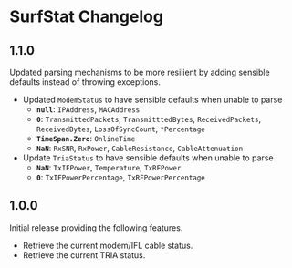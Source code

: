SurfStat Changelog
==================

1.1.0
------

Updated parsing mechanisms to be more resilient by adding sensible defaults instead of throwing exceptions.

- Updated `ModemStatus` to have sensible defaults when unable to parse
	- **`null`**: `IPAddress`, `MACAddress`
	- **`0`**: `TransmittedPackets`, `TransmitttedBytes`, `ReceivedPackets`, `ReceivedBytes`, `LossOfSyncCount`, `*Percentage`
	- **`TimeSpan.Zero`**: `OnlineTime`
	- **`NaN`**: `RxSNR`, `RxPower`, `CableResistance`, `CableAttenuation`
- Update `TriaStatus` to have sensible defaults when unable to parse
	- **`NaN`**: `TxIFPower`, `Temperature`, `TxRFPower`
	- **`0`**: `TxIFPowerPercentage`, `TxRFPowerPercentage`

1.0.0
------

Initial release providing the following features.

- Retrieve the current modem/IFL cable status.
- Retrieve the current TRIA status.